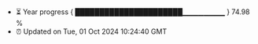 - ⏳ Year progress { ██████████████████████▁▁▁▁▁▁▁▁ } 74.98 %
- ⏰ Updated on Tue, 01 Oct 2024 10:24:40 GMT

